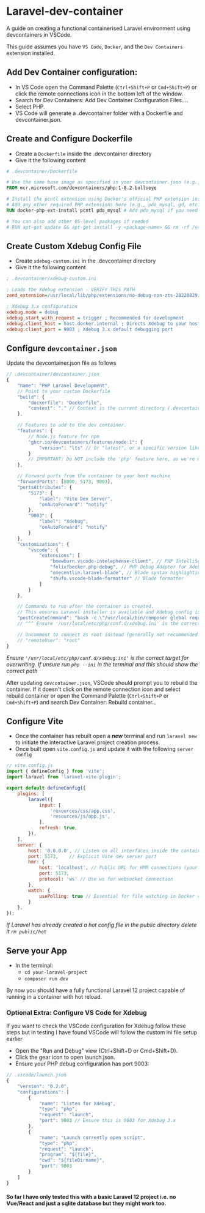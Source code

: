 # Laravel-dev-container
A guide on creating a functional containerised Laravel environment using devcontainers in VSCode.

This guide assumes you have `VS Code`, `Docker`, and the `Dev Containers` extension installed.

## Add Dev Container configuration:
* In VS Code open the Command Palette (`Ctrl+Shift+P` or `Cmd+Shift+P`) or click the remote connections icon in the bottom left of the window.
* Search for Dev Containers: Add Dev Container Configuration Files....
* Select PHP.
* VS Code will generate a .devcontainer folder with a Dockerfile and devcontainer.json.

## Create and Configure Dockerfile
* Create a `Dockerfile` inside the .devcontainer directory
* Give it the following content
```dockerfile
# .devcontainer/Dockerfile

# Use the same base image as specified in your devcontainer.json (e.g., PHP 8.2 Bullseye)
FROM mcr.microsoft.com/devcontainers/php:1-8.2-bullseye

# Install the pcntl extension using Docker's official PHP extension installer
# Add any other required PHP extensions here (e.g., pdo_mysql, gd, etc.)
RUN docker-php-ext-install pcntl pdo_mysql # Add pdo_mysql if you need database connectivity

# You can also add other OS-level packages if needed
# RUN apt-get update && apt-get install -y <package-name> && rm -rf /var/lib/apt/lists/*
```

## Create Custom Xdebug Config File
* Create `xdebug-custom.ini` in the .devcontainer directory
* Give it the following content
```ini
; .devcontainer/xdebug-custom.ini

; Loads the Xdebug extension - VERIFY THIS PATH
zend_extension=/usr/local/lib/php/extensions/no-debug-non-zts-20220829/xdebug.so

; Xdebug 3.x configuration
xdebug.mode = debug
xdebug.start_with_request = trigger ; Recommended for development
xdebug.client_host = host.docker.internal ; Directs Xdebug to your host machine
xdebug.client_port = 9003 ; Xdebug 3.x default debugging port
```

## Configure `devcontainer.json`
Update the devcontainer.json file as follows
```js
// .devcontainer/devcontainer.json
{
    "name": "PHP Laravel Development",
    // Point to your custom Dockerfile
    "build": {
        "dockerfile": "Dockerfile",
        "context": "." // Context is the current directory (.devcontainer)
    },

    // Features to add to the dev container.
    "features": {
        // Node.js feature for npm
        "ghcr.io/devcontainers/features/node:1": {
            "version": "lts" // Or "latest", or a specific version like "18", "20"
        }
        // IMPORTANT: Do NOT include the 'php' feature here, as we're managing extensions in Dockerfile
    },

    // Forward ports from the container to your host machine
    "forwardPorts": [8000, 5173, 9003],
    "portsAttributes": {
        "5173": {
            "label": "Vite Dev Server",
            "onAutoForward": "notify"
        },
        "9003": {
            "label": "Xdebug",
            "onAutoForward": "notify"
        }
    },
    "customizations": {
        "vscode": {
            "extensions": [
                "bmewburn.vscode-intelephense-client", // PHP IntelliSense
                "felixfbecker.php-debug", // PHP Debug Adapter for Xdebug
                "onecentlin.laravel-blade", // Blade syntax highlighting
                "shufo.vscode-blade-formatter" // Blade formatter
            ]
        }
    },

    // Commands to run after the container is created.
    // This ensures Laravel installer is available and Xdebug config is applied.
    "postCreateCommand": "bash -c \"/usr/local/bin/composer global require laravel/installer && echo 'export PATH=\\\"$PATH:$HOME/.composer/vendor/bin\\\"' >> ~/.bashrc && source ~/.bashrc && sudo cp .devcontainer/xdebug-custom.ini /usr/local/etc/php/conf.d/xdebug.ini\""
    // ^^^ Ensure '/usr/local/etc/php/conf.d/xdebug.ini' is the correct target for overwriting

    // Uncomment to connect as root instead (generally not recommended for daily dev).
    // "remoteUser": "root"
}
```
*Ensure `'/usr/local/etc/php/conf.d/xdebug.ini'` is the correct target for overwriting. If unsure run `php --ini` in the terminal and this should show the correct path*

After updating `devcontainer.json`, VSCode should prompt you to rebuild the container. If it doesn't click on the remote connection icon and select rebuild container or open the Command Palette (`Ctrl+Shift+P` or `Cmd+Shift+P`) and search Dev Container: Rebuild container...

## Configure Vite
* Once the container has rebuilt open a ***new*** terminal and run `laravel new` to initiate the interactive Laravel project creation process.
* Once built open `vite.config.js` and update it with the following `server config`
```js
// vite.config.js
import { defineConfig } from 'vite';
import laravel from 'laravel-vite-plugin';

export default defineConfig({
    plugins: [
        laravel({
            input: [
                'resources/css/app.css',
                'resources/js/app.js',
            ],
            refresh: true,
        }),
    ],
    server: {
        host: '0.0.0.0', // Listen on all interfaces inside the container
        port: 5173,    // Explicit Vite dev server port
        hmr: {
            host: 'localhost', // Public URL for HMR connections (your host machine's localhost)
            port: 5173,
            protocol: 'ws' // Use ws for websocket connection
        },
        watch: {
            usePolling: true // Essential for file watching in Docker containers
        }
    },
});
```
*If Laravel has already created a hot config file in the public directory delete it `rm public/hot`*

## Serve your App
* In the terminal:
  * `cd your-laravel-project`
  * `composer run dev`
 
By now you should have a fully functional Laravel 12 project capable of running in a container with hot reload.

### Optional Extra: Configure VS Code for Xdebug
If you want to check the VSCode configuration for Xdebug follow these steps but in testing I have found VSCode will follow the custom ini file setup earlier
* Open the "Run and Debug" view (Ctrl+Shift+D or Cmd+Shift+D).
* Click the gear icon to open launch.json.
* Ensure your PHP debug configuration has port 9003:
```js
// .vscode/launch.json
{
    "version": "0.2.0",
    "configurations": [
        {
            "name": "Listen for Xdebug",
            "type": "php",
            "request": "launch",
            "port": 9003 // Ensure this is 9003 for Xdebug 3.x
        },
        {
            "name": "Launch currently open script",
            "type": "php",
            "request": "launch",
            "program": "${file}",
            "cwd": "${fileDirname}",
            "port": 9003
        }
    ]
}
```

#### So far I have only tested this with a basic Laravel 12 project i.e. no Vue/React and just a sqlite database but they might work too.

